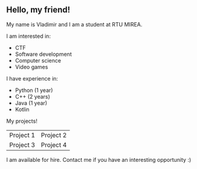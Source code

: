 ## Hello, my friend!
My name is Vladimir and I am a student at RTU MIREA.


I am interested in:
- CTF
- Software development
- Computer science
- Video games

I have experience in:
- Python (1 year)
- C++ (2 years)
- Java (1 year)
- Kotlin



My projects!
<table>
<tr>
    <td>Project 1</td>
    <td>Project 2</td>
</tr>
<tr>
    <td>Project 3</td>
    <td>Project 4</td>
</tr>
</table>

I am available for hire. Contact me if you have an interesting opportunity :)
